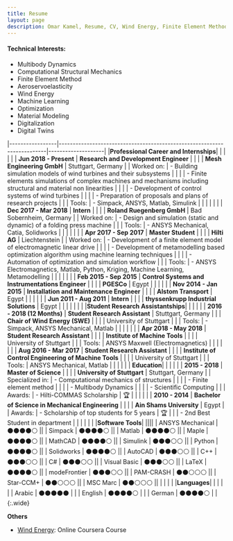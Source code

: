 ```yaml
---
title: Resume
layout: page
description: Omar Kamel, Resume, CV, Wind Energy, Finite Element Method, Computational Mechanics, Multibody Dynamics, Optimization, Machine Learning, Aeroservoelasticity, Wind Turbine, Stuttgart, Germany, ANSYS, Simpack, Digital Twins, Digitalization
---
```

<!-- ![Profile Image]({{ site.url }}/{{ site.picture }}){:height="200px" width="200px"} -->

#### Technical Interests:
- Multibody Dynamics
- Computational Structural Mechanics
- Finite Element Method
- Aeroservoelasticity
- Wind Energy
- Machine Learning
- Optimization
- Material Modeling
- Digitalization
- Digital Twins

|-----------------|-------------------------------------------------------------------------|--------------------|
|**Professional Career and Internships**|
|                         |                |    |
| **Jun 2018 - Present**  | **Research and Development Engineer**                                                                                             |                          |
|                         | **Mesh Engineering GmbH**                                                                                                         | Stuttgart, Germany       |
| Worked on:              | - Building simulation models of wind turbines and their subsystems                                                                  |                          |
|                         | - Finite elements simulations of complex machines and mechanisms including structural and material non linearities				  |                          |
|                         | - Development of control systems of wind turbines                                                                                   |                          |
|                         | - Preparation of proposals and plans of research projects                                                                                    |                          |
| Tools:                  | - Simpack, ANSYS, Matlab, Simulink                                                                                         |                          |
|                         |                                                                                                                                   |                          |
| **Dec 2017 - Mar 2018** | **Intern**                                                                                                                        |                          |
|                         | **Roland Ruegenberg GmbH**                                                                                                        | Bad Sobernheim, Germany  |
| Worked on:              | - Design and simulation (static and dynamic) of a folding press machine                                                             |                          |
| Tools:                  | - ANSYS Mechanical, Catia, Solidworks                                                                                               |                          |
|                         |                                                                                                                                   |                          |
| **Apr 2017 - Sep 2017** | **Master Student**                                                                                                                |                          |
|                         | **Hilti AG**                                                                                                                      | Liechtenstein            |
| Worked on:              | - Development of a finite element model of electromagnetic linear drive                                                             |                          |
|                         | - Development of metamodelling based optimization algorithm using machine learning techniques                                       |                          |
|                         | - Automation of optimization and simulation workflow                                                                                |                          |
| Tools:                  | - ANSYS Electromagnetics, Matlab, Python, Kriging, Machine Learning, Metamodelling                                                  |                          |
|                         |                                                                                                                                   |                          |
| **Feb 2015 - Sep 2015** | **Control Systems and Instrumentations Engineer**                                                                                 |                          |
|                         | **PGESCo**                                                                                                                        | Egypt                    |
|                         |                                                                                                                                   |                          |
| **Nov 2014 - Jan 2015** | **Installation and Maintenance Engineer**                                                                                         |                          |
|                         | **Alstom Transport**                                                                                                              | Egypt                    |
|                         |                                                                                                                                   |                          |
| **Jun 2011 - Aug 2011** | **Intern**                                                                                                                        |                          |
|                         | **thyssenkrupp Industrial Solutions**                                                                                             | Egypt                    |                                                                                                                                                                                         |                                                                                                                                                 |
|                         |                |    |
|**Student Research Assistantships**|
|                         |                |    |
| **2016 - 2018 (12 Months)** | **Student Research Assistant**                   | Stuttgart, Germany |
|                             | **Chair of Wind Energy (SWE)**                        |                    |
|                             | University of Stuttgart                               |                    |
| Tools:                      | - Simpack, ANSYS Mechanical, Matlab                   |                    |
|                             |                                                       |                    |
| **Apr 2018 - May 2018**     | **Student Research Assistant**                        |                    |
|                             | **Institute of Machine Tools**                        |                    |
|                             | University of Stuttgart                               |                    |
| Tools:                      | ANSYS Maxwell (Electromagnetics)                      |                    |
|                             |                                                       |                    |
| **Aug 2016 - Mar 2017**     | **Student Research Assistant**                        |                    |
|                             | **Institute of Control Engineering of Machine Tools** |                    |
|                             | University of Stuttgart                               |                    |
| Tools:                      | ANSYS Mechanical, Matlab                              |                    |
|                         |                |    |
**Education**|
|                         |                |    |
| **2015 - 2018** | **Master of Science**                                                   |                    |
|                 | **University of Stuttgart**                                             | Stuttgart, Germany |
| Specialized in: | - Computational mechanics of structures                                 |                    |
|                 | - Finite element method                                                 |                    |
|                 | - Multibody Dynamics                                                    |                    |
|                 | - Scientific Computing                                                  |                    |
| Awards:         | - Hilti-COMMAS Scholarship                                              | :trophy:           |
|                 |                                                                         |                    |
| **2010 - 2014** | **Bachelor of Science in Mechanical Engineering**                       |                    |
|                 | **Ain Shams University**                                                | Egypt              |
| Awards:         | - Scholarship of top students for 5 years                               | :trophy:           |
|                 | - 2nd Best Student in department                                        |                    |
|                         |                |    |
|**Software Tools**|
||||
| ANSYS Mechanical      | :black_circle::black_circle::black_circle::black_circle::white_circle:  ||
| Simpack      | :black_circle::black_circle::black_circle::black_circle::white_circle:  ||
| Matlab       | :black_circle::black_circle::black_circle::black_circle::white_circle:  ||
| Maple        | :black_circle::black_circle::black_circle::black_circle::white_circle:  ||
| MathCAD      | :black_circle::black_circle::black_circle::black_circle::white_circle:  ||
| Simulink     | :black_circle::black_circle::black_circle::white_circle::white_circle:  ||
| Python       | :black_circle::black_circle::black_circle::black_circle::white_circle:  ||
| Solidworks   | :black_circle::black_circle::black_circle::black_circle::white_circle:  ||
| AutoCAD      | :black_circle::black_circle::black_circle::white_circle::white_circle:  ||
| C++          | :black_circle::black_circle::black_circle::white_circle::white_circle:  ||
| C#           | :black_circle::black_circle::black_circle::white_circle::white_circle:  ||
| Visual Basic | :black_circle::black_circle::black_circle::white_circle::white_circle:  ||
| LaTeX        | :black_circle::black_circle::black_circle::black_circle::white_circle:  ||
| modeFrontier | :black_circle::black_circle::black_circle::white_circle::white_circle:  ||
| PAM-CRASH    | :black_circle::black_circle::white_circle::white_circle::white_circle:  ||
| Star-CCM+    | :black_circle::black_circle::white_circle::white_circle::white_circle:  ||
| MSC Marc     | :black_circle::black_circle::white_circle::white_circle::white_circle:  ||
| | | |
|**Languages**|
| | | |
| Arabic  | :black_circle::black_circle::black_circle::black_circle::black_circle: | |
| English | :black_circle::black_circle::black_circle::black_circle::white_circle: | |
| German  | :black_circle::black_circle::black_circle::black_circle::white_circle: | |
{:.wide}

**Others**
- [Wind Energy](https://www.coursera.org/account/accomplishments/verify/YV466HVSFW2U): Online Coursera Course